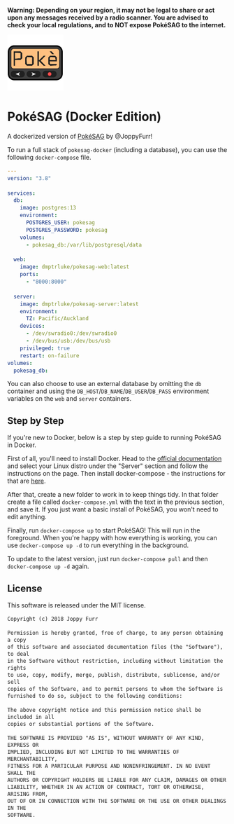 __Warning: Depending on your region, it may not be legal to share or act upon any messages received by a radio scanner. 
You are advised to check your local regulations, and to NOT expose PokéSAG to the internet.__

![PokéSAG Logo](web/client/public/images/icon_x128.png)

# PokéSAG (Docker Edition)

A dockerized version of [PokéSAG](https://github.com/JoppyFurr/PokeSAG/) by @JoppyFurr!

To run a full stack of `pokesag-docker` (including a database), you can use the following `docker-compose` file.

```yaml
---
version: "3.8"

services:
  db:
    image: postgres:13
    environment:
      POSTGRES_USER: pokesag
      POSTGRES_PASSWORD: pokesag
    volumes:
      - pokesag_db:/var/lib/postgresql/data

  web:
    image: dmptrluke/pokesag-web:latest
    ports:
      - "8000:8000"

  server:
    image: dmptrluke/pokesag-server:latest
    environment:
      TZ: Pacific/Auckland
    devices:
      - /dev/swradio0:/dev/swradio0
      - /dev/bus/usb:/dev/bus/usb
    privileged: true
    restart: on-failure
volumes:
  pokesag_db:
```

You can also choose to use an external database by omitting the `db` container and using the `DB_HOST`/`DB_NAME`/`DB_USER`/`DB_PASS` environment variables on the `web` and `server` containers.

## Step by Step
If you're new to Docker, below is a step by step guide to running PokéSAG in Docker. 

First of all, you'll need to install Docker. Head to the [official documentation](https://docs.docker.com/engine/install/) and select your Linux distro under the "Server" section and follow the instructions on the page. Then install docker-compose - the instructions for that are [here](https://docs.docker.com/compose/install/).

After that, create a new folder to work in to keep things tidy. In that folder create a file called `docker-compose.yml` with the text in the previous section, and save it. If you just want a basic install of PokéSAG, you won't need to edit anything.

Finally, run `docker-compose up` to start PokéSAG! This will run in the foreground. When you're happy with how everything is working, you can use `docker-compose up -d` to run everything in the background.

To update to the latest version, just run `docker-compose pull` and then `docker-compose up -d` again.

## License

This software is released under the MIT license.

```
Copyright (c) 2018 Joppy Furr

Permission is hereby granted, free of charge, to any person obtaining a copy
of this software and associated documentation files (the "Software"), to deal
in the Software without restriction, including without limitation the rights
to use, copy, modify, merge, publish, distribute, sublicense, and/or sell
copies of the Software, and to permit persons to whom the Software is
furnished to do so, subject to the following conditions:

The above copyright notice and this permission notice shall be included in all
copies or substantial portions of the Software.

THE SOFTWARE IS PROVIDED "AS IS", WITHOUT WARRANTY OF ANY KIND, EXPRESS OR
IMPLIED, INCLUDING BUT NOT LIMITED TO THE WARRANTIES OF MERCHANTABILITY,
FITNESS FOR A PARTICULAR PURPOSE AND NONINFRINGEMENT. IN NO EVENT SHALL THE
AUTHORS OR COPYRIGHT HOLDERS BE LIABLE FOR ANY CLAIM, DAMAGES OR OTHER
LIABILITY, WHETHER IN AN ACTION OF CONTRACT, TORT OR OTHERWISE, ARISING FROM,
OUT OF OR IN CONNECTION WITH THE SOFTWARE OR THE USE OR OTHER DEALINGS IN THE
SOFTWARE.
```
